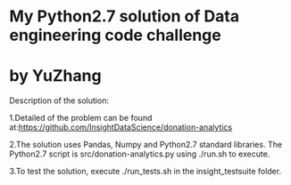 # My Python2.7 solution of Data engineering code challenge
# by YuZhang   
Description of the solution:     
   
1.Detailed of the problem can be found at:https://github.com/InsightDataScience/donation-analytics   
   
2.The solution uses Pandas, Numpy and Python2.7 standard libraries. The Python2.7 script is src/donation-analytics.py 
using ./run.sh to execute.   

3.To test the solution, execute ./run_tests.sh in the insight_testsuite folder.
